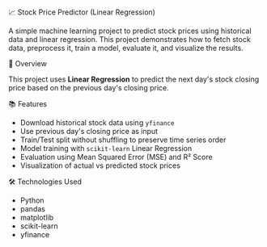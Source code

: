 📈 Stock Price Predictor (Linear Regression)

A simple machine learning project to predict stock prices using historical data and linear regression. This project demonstrates how to fetch stock data, preprocess it, train a model, evaluate it, and visualize the results.

🧠 Overview

This project uses **Linear Regression** to predict the next day's stock closing price based on the previous day's closing price.

📚 Features

- Download historical stock data using `yfinance`
- Use previous day's closing price as input
- Train/Test split without shuffling to preserve time series order
- Model training with `scikit-learn` Linear Regression
- Evaluation using Mean Squared Error (MSE) and R² Score
- Visualization of actual vs predicted stock prices

 🛠️ Technologies Used

- Python
- pandas
- matplotlib
- scikit-learn
- yfinance


